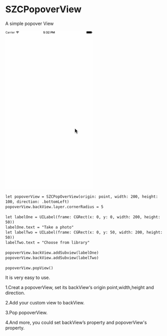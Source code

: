 # SZCPopoverView
A simple popover View

![image](https://github.com/SunZhiC/SZCPopoverView/blob/master/SZCPopoverView/SZCPopoverView/images/show2.gif)

```objc
let popoverView = SZCPopOverView(origin: point, width: 200, height: 100, direction: .bottomLeft)
popoverView.backView.layer.cornerRadius = 5
        
let labelOne = UILabel(frame: CGRect(x: 0, y: 0, width: 200, height: 50))
labelOne.text = "Take a photo"
let labelTwo = UILabel(frame: CGRect(x: 0, y: 50, width: 200, height: 50))
labelTwo.text = "Choose from library"
        
popoverView.backView.addSubview(labelOne)
popoverView.backView.addSubview(labelTwo)
        
popoverView.popView()

```
It is very easy to use.

1.Creat a popoverView, set its backView‘s origin point,width,height and direction.

2.Add your custom view to backView.

3.Pop popoverView.

4.And more, you could set backView’s property and popoverView's property.

